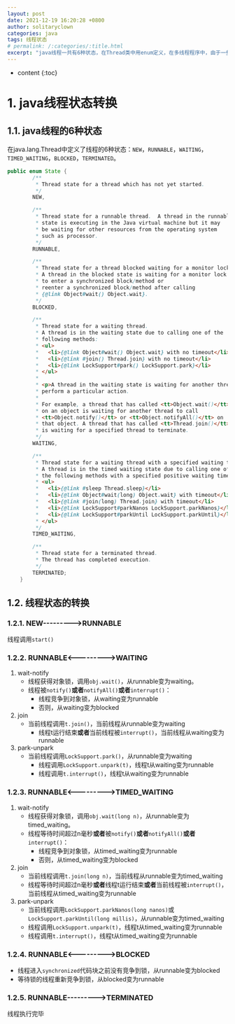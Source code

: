 ```yaml
---
layout: post
date: 2021-12-19 16:20:28 +0800
author: solitaryclown
categories: java
tags: 线程状态
# permalink: /:categories/:title.html
excerpt: "java线程一共有6种状态，在Thread类中用enum定义，在多线程程序中，由于一些线程相关的方法的调用，会让线程的状态发生转换。"
---
```

* content
{:toc}

# 1. java线程状态转换

## 1.1. java线程的6种状态

在java.lang.Thread中定义了线程的6种状态：`NEW`，`RUNNABLE`，`WAITING`，`TIMED_WAITING`，`BLOCKED`，`TERMINATED`。
```java
public enum State {
        /**
         * Thread state for a thread which has not yet started.
         */
        NEW,

        /**
         * Thread state for a runnable thread.  A thread in the runnable
         * state is executing in the Java virtual machine but it may
         * be waiting for other resources from the operating system
         * such as processor.
         */
        RUNNABLE,

        /**
         * Thread state for a thread blocked waiting for a monitor lock.
         * A thread in the blocked state is waiting for a monitor lock
         * to enter a synchronized block/method or
         * reenter a synchronized block/method after calling
         * {@link Object#wait() Object.wait}.
         */
        BLOCKED,

        /**
         * Thread state for a waiting thread.
         * A thread is in the waiting state due to calling one of the
         * following methods:
         * <ul>
         *   <li>{@link Object#wait() Object.wait} with no timeout</li>
         *   <li>{@link #join() Thread.join} with no timeout</li>
         *   <li>{@link LockSupport#park() LockSupport.park}</li>
         * </ul>
         *
         * <p>A thread in the waiting state is waiting for another thread to
         * perform a particular action.
         *
         * For example, a thread that has called <tt>Object.wait()</tt>
         * on an object is waiting for another thread to call
         * <tt>Object.notify()</tt> or <tt>Object.notifyAll()</tt> on
         * that object. A thread that has called <tt>Thread.join()</tt>
         * is waiting for a specified thread to terminate.
         */
        WAITING,

        /**
         * Thread state for a waiting thread with a specified waiting time.
         * A thread is in the timed waiting state due to calling one of
         * the following methods with a specified positive waiting time:
         * <ul>
         *   <li>{@link #sleep Thread.sleep}</li>
         *   <li>{@link Object#wait(long) Object.wait} with timeout</li>
         *   <li>{@link #join(long) Thread.join} with timeout</li>
         *   <li>{@link LockSupport#parkNanos LockSupport.parkNanos}</li>
         *   <li>{@link LockSupport#parkUntil LockSupport.parkUntil}</li>
         * </ul>
         */
        TIMED_WAITING,

        /**
         * Thread state for a terminated thread.
         * The thread has completed execution.
         */
        TERMINATED;
    }
```

## 1.2. 线程状态的转换

### 1.2.1. NEW--------->RUNNABLE
线程调用`start()`

### 1.2.2. RUNNABLE<--------->WAITING
1. wait-notify
    * 线程获得对象锁，调用`obj.wait()`，从runnable变为waiting。
    * 线程被`notify()`**或者**`notifyAll()`**或者**`interrupt()`：
        - 线程竞争到对象锁，从waiting变为runnable
        - 否则，从waiting变为blocked
2. join
    + 当前线程调用`t.join()`，当前线程从runnable变为waiting
        + 线程t运行结束**或者**当前线程被`interrupt()`，当前线程从waiting变为runnable
3. park-unpark
    + 当前线程调用`LockSupport.park()`，从runnable变为waiting
        + 线程调用`LockSupport.unpark(t)`，线程t从waiting变为runnable
        + 线程调用`t.interrupt()`，线程t从waiting变为runnable 

### 1.2.3. RUNNABLE<--------->TIMED_WAITING
1. wait-notify
    * 线程获得对象锁，调用`obj.wait(long n)`，从runnable变为timed_waiting。
    * 线程等待时间超过n毫秒**或者**被`notify()`**或者**`notifyAll()`**或者**`interrupt()`：
        - 线程竞争到对象锁，从timed_waiting变为runnable
        - 否则，从timed_waiting变为blocked
2. join
    + 当前线程调用`t.join(long n)`，当前线程从runnable变为timed_waiting
    + 线程等待时间超过n毫秒**或者**线程t运行结束**或者**当前线程被`interrupt()`，当前线程从timed_waiting变为runnable
3. park-unpark
    + 当前线程调用`LockSupport.parkNanos(long nanos)`或`LockSupport.parkUntil(long millis)`，从runnable变为timed_waiting
    + 线程调用`LockSupport.unpark(t)`，线程t从timed_waiting变为runnable
    + 线程调用`t.interrupt()`，线程t从timed_waiting变为runnable 

### 1.2.4. RUNNABLE<--------->BLOCKED
+ 线程进入`synchronized`代码块之前没有竞争到锁，从runnable变为blocked
+ 等待锁的线程重新竞争到锁，从blocked变为runnable

### 1.2.5. RUNNABLE--------->TERMINATED
线程执行完毕